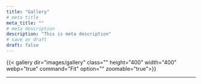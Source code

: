 ```yaml
---
title: "Gallery"
# meta title
meta_title: ""
# meta description
description: "This is meta description"
# save as draft
draft: false
---
```


{{< gallery dir="images/gallery" class="" height="400" width="400" webp="true" command="Fit" option="" zoomable="true">}}

<hr>

